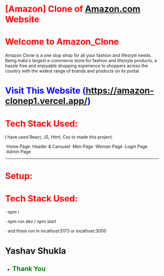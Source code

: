 # <span style="color:red">[Amazon] Clone of [Amazon.com](https://www.amazoncom/) Website </span>



# <span style="color:red"> Welcome to Amazon_Clone</span>


Amazon Clone is a one stop shop for all your fashion and lifestyle needs. Being India's largest e-commerce store for fashion and lifestyle products, a hassle free and enjoyable shopping experience to shoppers across the country with the widest range of brands and products on its portal.
# <span style="color:blue"> Visit This Website (https://amazon-clonep1.vercel.app/)</span>

# <span style="color:red"> Tech Stack Used: </span>

I have used React, JS, Html, Css to made this project.


⋅Home Page: Header & Carousel 
⋅Men Page 
⋅Women Page 
⋅Login Page 
⋅Admin Page 
<hr>

# <span style="color:red"> Setup: </span>
# <span style="color:red"> Tech Stack Used: </span>
⋅ npm i


⋅ npm run dev / npm start


⋅ and thisis run in localhost:5173 or localhost:3000

# Yashav Shukla

- ## <span style="color:green"> Thank You </span>
